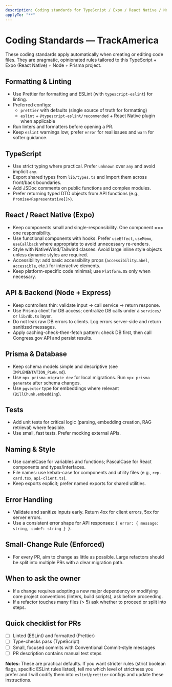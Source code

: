 ```yaml
---
description: Coding standards for TypeScript / Expo / React Native / Node / Prisma in this repo
applyTo: "**"
---
```


# Coding Standards — TrackAmerica

These coding standards apply automatically when creating or editing code files. They are pragmatic, opinionated rules tailored to this TypeScript + Expo (React Native) + Node + Prisma project.

## Formatting & Linting
- Use Prettier for formatting and ESLint (with `typescript-eslint`) for linting.
- Preferred configs:
  - `prettier` with defaults (single source of truth for formatting)
  - `eslint` + `@typescript-eslint/recommended` + React Native plugin when applicable
- Run linters and formatters before opening a PR.
- Keep `eslint` warnings low; prefer `error` for real issues and `warn` for softer guidance.

## TypeScript
- Use strict typing where practical. Prefer `unknown` over `any` and avoid implicit `any`.
- Export shared types from `lib/types.ts` and import them across front/back boundaries.
- Add JSDoc comments on public functions and complex modules.
- Prefer returning typed DTO objects from API functions (e.g., `Promise<Representative[]>`).

## React / React Native (Expo)
- Keep components small and single-responsibility. One component === one responsibility.
- Use functional components with hooks. Prefer `useEffect`, `useMemo`, `useCallback` where appropriate to avoid unnecessary re-renders.
- Style with NativeWind/Tailwind classes. Avoid large inline style objects unless dynamic styles are required.
- Accessibility: add basic accessibility props (`accessibilityLabel`, `accessible`, etc.) for interactive elements.
- Keep platform-specific code minimal; use `Platform.OS` only when necessary.

## API & Backend (Node + Express)
- Keep controllers thin: validate input → call service → return response.
- Use Prisma client for DB access; centralize DB calls under a `services/` or `lib/db.ts` layer.
- Do not leak raw DB errors to clients. Log errors server-side and return sanitized messages.
- Apply caching-check-then-fetch pattern: check DB first, then call Congress.gov API and persist results.

## Prisma & Database
- Keep schema models simple and descriptive (see `IMPLEMENTATION_PLAN.md`).
- Use `npx prisma migrate dev` for local migrations. Run `npx prisma generate` after schema changes.
- Use `pgvector` type for embeddings where relevant (`BillChunk.embedding`).

## Tests
- Add unit tests for critical logic (parsing, embedding creation, RAG retrieval) where feasible.
- Use small, fast tests. Prefer mocking external APIs.

## Naming & Style
- Use camelCase for variables and functions; PascalCase for React components and types/interfaces.
- File names: use kebab-case for components and utility files (e.g., `rep-card.tsx`, `api-client.ts`).
- Keep exports explicit; prefer named exports for shared utilities.

## Error Handling
- Validate and sanitize inputs early. Return 4xx for client errors, 5xx for server errors.
- Use a consistent error shape for API responses: `{ error: { message: string, code?: string } }`.

## Small-Change Rule (Enforced)
- For every PR, aim to change as little as possible. Large refactors should be split into multiple PRs with a clear migration path.

## When to ask the owner
- If a change requires adopting a new major dependency or modifying core project conventions (linters, build scripts), ask before proceeding.
- If a refactor touches many files (> 5) ask whether to proceed or split into steps.

## Quick checklist for PRs
- [ ] Linted (ESLint) and formatted (Prettier)
- [ ] Type-checks pass (TypeScript)
- [ ] Small, focused commits with Conventional Commit-style messages
- [ ] PR description contains manual test steps

**Notes:** These are practical defaults. If you want stricter rules (strict boolean flags, specific ESLint rules listed), tell me which level of strictness you prefer and I will codify them into `eslint`/`prettier` configs and update these instructions.
